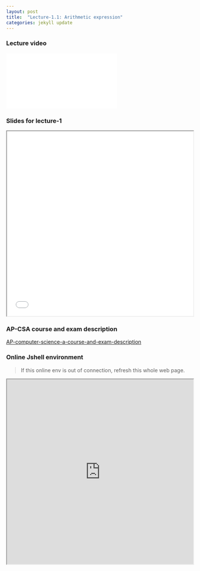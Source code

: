 ```yaml
---
layout: post
title:  "Lecture-1.1: Arithmetic expression"
categories: jekyll update
---
```

### Lecture video

<div style="position:relative;width:fit-content;height:fit-content;">
<iframe src="//player.bilibili.com/player.html?aid=447087565&bvid=BV1Nj41167Yg&cid=1229142142&page=1" scrolling="no" border="0" frameborder="no" framespacing="0" allowfullscreen="true"> </iframe>
</div>

### Slides for lecture-1

<iframe src='{{ "/reference/revealJS/lecture1.html" | relative_url }}' style="width:100%; height:500px;"></iframe>

### AP-CSA course and exam description

[AP-computer-science-a-course-and-exam-description](https://apcentral.collegeboard.org/media/pdf/ap-computer-science-a-course-and-exam-description.pdf)

### Online Jshell environment

> If this online env is out of connection, refresh this whole web page.
<iframe src="https://tryjshell.org/" style="width:100%; height:500px;"></iframe>